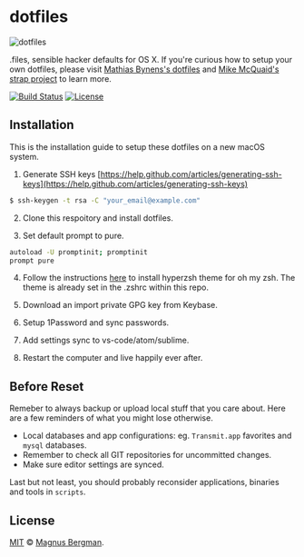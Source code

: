 # dotfiles

![dotfiles](https://cloud.githubusercontent.com/assets/499192/8982779/ab19893e-36c4-11e5-975b-86be2af72d86.png)

.files, sensible hacker defaults for OS X. If you're curious how to setup your own dotfiles, please visit [Mathias Bynens's dotfiles](https://github.com/mathiasbynens/dotfiles) and [Mike McQuaid's strap project](https://github.com/mikemcquaid/strap) to learn more.

[![Build Status](https://img.shields.io/travis/magnus-bergman/dotfiles/master.svg?style=flat)](https://travis-ci.org/magnus-bergman/dotfiles)
[![License](https://img.shields.io/github/license/magnus-bergman/dotfiles.svg?style=flat)](https://github.com/magnus-bergman/dotfiles/blob/master/LICENSE)

## Installation

This is the installation guide to setup these dotfiles on a new macOS system.

1. Generate SSH keys [https://help.github.com/articles/generating-ssh-keys](https://help.github.com/articles/generating-ssh-keys)

```bash
$ ssh-keygen -t rsa -C "your_email@example.com"
```

2. Clone this respoitory and install dotfiles.

3. Set default prompt to pure.

```bash
autoload -U promptinit; promptinit
prompt pure
```

4. Follow the instructions [here](https://github.com/tylerreckart/hyperzsh#for-oh-my-zsh-users) to install hyperzsh theme for oh my zsh. The theme is already set in the .zshrc within this repo.

5. Download an import private GPG key from Keybase.

6. Setup 1Password and sync passwords.

7. Add settings sync to vs-code/atom/sublime.

8. Restart the computer and live happily ever after.

## Before Reset

Remeber to always backup or upload local stuff that you care about. Here are a few reminders of what you might lose otherwise.

- Local databases and app configurations: eg. `Transmit.app` favorites and `mysql` databases.
- Remember to check all GIT repositories for uncommitted changes.
- Make sure editor settings are synced.

Last but not least, you should probably reconsider applications, binaries and tools in `scripts`.

## License

[MIT](LICENSE) © [Magnus Bergman](https://magnus.sexy).
